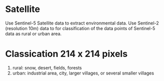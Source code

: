# Satellite
Use Sentinel-5 Satellite data to extract environmental data. 
Use Sentinel-2 (resolution 10m) data to for classification of the data points of Sentinel-5 data as rural or urban area.


# Classication 214 x 214 pixels
1. rural: snow, desert, fields, forests
2. urban: industrial area, city, larger villages, or several smaller villages
